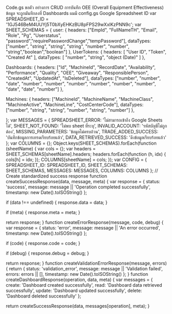 Code.gs 
ขอตัว อย่างการ  CRUD การบันทึก OEE (Overall Equipment Effectiveness)
ข้อมูล จะถูกมันทึกลงที่ Dashboards
ผมมี config.gs 
Google Spreadsheet ID
var SPREADSHEET_ID = '1GJ546BeM4UUYj5T0bXyEHKzBU8pFPS29wXxlKzPNN9c';
var SHEET_SCHEMAS = { 
  user: {
    headers: ["EmpId", "FullNameTH", "Email", "Role", "Pg", "Userstatus", "password","requirePasswordChange","tempPassword"],
    dataTypes: ["number", "string", "string", "string", "number", "number", "string","boolean","boolean"]
  },
  UserTokens: {
    headers: [
      "User ID",
      "Token",
      "Created At"
    ],
    dataTypes: [
      "number",
      "string",
      "object (Date)"
    ]
  },
  
  Dashboards: {
    headers: ["Id", "MachineId", "RecordDate", "Availability", "Performance", "Quality", "OEE", "Giveaway", "ResponsiblePerson", "CreatedAt", "UpdatedAt", "IsDeleted"],
    dataTypes: ["number", "number", "date", "number", "number", "number", "number", "number", "number", "date", "date", "number"]
  },
  
  Machines: {
    headers: ["MachineId", "MachineName", "MachineClass", "MachineActive", "MachineLine", "CostCenterCode"],
    dataTypes: ["number", "string", "string", "number", "string", "number"]
  },
  
};
var MESSAGES = {
  SPREADSHEET_ERROR: 'ไม่สามารถเข้าถึง Google Sheets ได้',
  SHEET_NOT_FOUND: 'ไม่พบ sheet ที่ระบุ',
  INVALID_ACCOUNT: 'รหัสบัญชีไม่ถูกต้อง',
  MISSING_PARAMETERS: 'ข้อมูลไม่ครบถ้วน',
  TRADE_ADDED_SUCCESS: 'บันทึกข้อมูลการเทรดเรียบร้อยแล้ว',
  DATA_RETRIEVED_SUCCESS: 'ดึงข้อมูลเรียบร้อยแล้ว'
};
var COLUMNS = {};
Object.keys(SHEET_SCHEMAS).forEach(function (sheetName) {
  var cols = {};
  var headers = SHEET_SCHEMAS[sheetName].headers;
  headers.forEach(function (h, idx) { cols[h] = idx; });
  COLUMNS[sheetName] = cols;
});
var CONFIG = {
  SPREADSHEET_ID: SPREADSHEET_ID,
  SHEET_SCHEMAS: SHEET_SCHEMAS,
  MESSAGES: MESSAGES,
  COLUMNS: COLUMNS
};
// Create standardized success response
function createSuccessResponse(data, message, meta) {
  var response = {
    status: 'success',
    message: message || 'Operation completed successfully',
    timestamp: new Date().toISOString()
  };
  
  if (data !== undefined) {
    response.data = data;
  }
  
  if (meta) {
    response.meta = meta;
  }
  
  return response;
}
function createErrorResponse(message, code, debug) {
  var response = {
    status: 'error',
    message: message || 'An error occurred',
    timestamp: new Date().toISOString()
  };
  
  if (code) {
    response.code = code;
  }
  
  if (debug) {
    response.debug = debug;
  }
  
  return response;
}
function createValidationErrorResponse(message, errors) {
  return {
    status: 'validation_error',
    message: message || 'Validation failed',
    errors: errors || [],
    timestamp: new Date().toISOString()
  };
}
function createDashboardResponse(operation, data, meta) {
  var messages = {
    create: 'Dashboard created successfully',
    read: 'Dashboard data retrieved successfully',
    update: 'Dashboard updated successfully',
    delete: 'Dashboard deleted successfully'
  };
  
  return createSuccessResponse(data, messages[operation], meta);
}